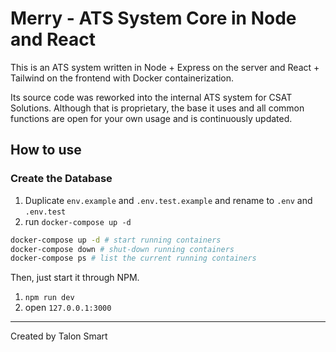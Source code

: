 # Merry - ATS System Core in Node and React

This is an ATS system written in Node + Express on the server and React + Tailwind on the frontend with Docker containerization.

Its source code was reworked into the internal ATS system for CSAT Solutions. Although that is proprietary, the base it uses and all common functions are open for your own usage and is continuously updated.

## How to use

### Create the Database

1. Duplicate `env.example` and `.env.test.example` and rename to `.env` and `.env.test`
2. run `docker-compose up -d`

```bash
docker-compose up -d # start running containers
docker-compose down # shut-down running containers
docker-compose ps # list the current running containers
```

Then, just start it through NPM.

1. `npm run dev`
2. open `127.0.0.1:3000`

---

Created by Talon Smart
